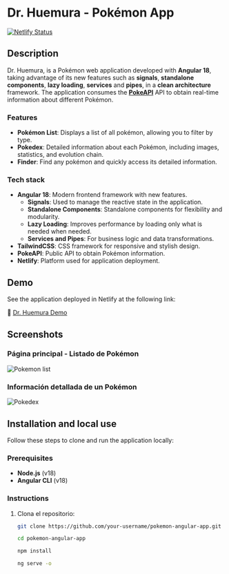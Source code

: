 # Dr. Huemura - Pokémon App

[![Netlify Status](https://api.netlify.com/api/v1/badges/1a58e67d-133b-42eb-9728-6a5a149f6ede/deploy-status)](https://app.netlify.com/sites/drhuemura/deploys)

## Description

Dr. Huemura, is a Pokémon web application developed with **Angular 18**, taking advantage of its new features such as **signals**, **standalone components**, **lazy loading**, **services** and **pipes**, in a **clean architecture** framework. The application consumes the **[PokeAPI](https://pokeapi.co/)** API to obtain real-time information about different Pokémon.

### Features

- **Pokémon List**: Displays a list of all pokémon, allowing you to filter by type.
- **Pokedex**: Detailed information about each Pokémon, including images, statistics, and evolution chain.
- **Finder**: Find any pokémon and quickly access its detailed information.

### Tech stack

- **Angular 18**: Modern frontend framework with new features.
  - **Signals**: Used to manage the reactive state in the application.
  - **Standalone Components**: Standalone components for flexibility and modularity.
  - **Lazy Loading**: Improves performance by loading only what is needed when needed.
  - **Services and Pipes**: For business logic and data transformations.
- **TailwindCSS**: CSS framework for responsive and stylish design.
- **PokeAPI**: Public API to obtain Pokémon information.
- **Netlify**: Platform used for application deployment.

## Demo

See the application deployed in Netlify at the following link:

🔗 [Dr. Huemura Demo](https://pokemon-angular18-app.netlify.app)

## Screenshots

### Página principal - Listado de Pokémon
![Pokemon list](https://drhuemura.netlify.app/assets/images/pokemon-list.png)

### Información detallada de un Pokémon
![Pokedex](https://drhuemura.netlify.app/assets/images/detail-pokemon.png)

## Installation and local use

Follow these steps to clone and run the application locally:

### Prerequisites

- **Node.js** (v18)
- **Angular CLI** (v18)

### Instructions

1. Clona el repositorio:

   ```bash
   git clone https://github.com/your-username/pokemon-angular-app.git
   ```

   ```bash
   cd pokemon-angular-app
   ```

   ```bash
   npm install
   ```

   ```bash
   ng serve -o
   ```